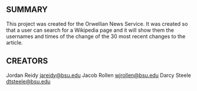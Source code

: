 SUMMARY
-----------
This project was created for the Orwellian News Service.
It was created so that a user can search for a Wikipedia page
and it will show them the usernames and times of the change of
the 30 most recent changes to the article.

CREATORS
------------
Jordan Reidy <jareidy@bsu.edu>
Jacob Rollen <wjrollen@bsu.edu>
Darcy Steele <dtsteele@bsu.edu>